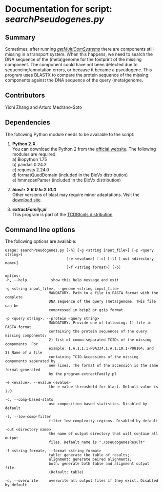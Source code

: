 # Documentation for script: _searchPseudogenes.py_


## Summary
Sometimes, after running [_getMultiComSystems_](https://github.com/SaierLaboratory/TCDBtools/blob/master/manuals/getMultCompSystems.md) 
there are components still missing in a transport system.  When this happens, we need to search the DNA 
sequence of the (meta)genome for the footprint of the missing component. The component could have not 
been detected due to sequencing/annotation errors, or because it became a pseudogene. This program uses 
BLASTX to compare the protein sequence of the missing components against the DNA sequence of the query (meta)genome.


## Contributors  
Yichi Zhang and Arturo Medrano-Soto


## Dependencies
The following Python module needs to be available to the script: 

1. **Python 2.X**  
You can download the Python 2 from the [official website](https://www.python.org/). The following
modules are required:  
  a) Biopython 1.75  
  b) pandas 0.24.2  
  c) requests 2.24.0  
  d) formatQuodDomain (included in the BioVx distribution)  
  e) hmmscanParser (included in the BioVx distribution)  

2. **_blast+ 2.6.0 to 2.10.0_**  
Other versions of blast may require minor adaptations. Visit the
[download site](https://blast.ncbi.nlm.nih.gov/Blast.cgi?PAGE_TYPE=BlastDocs&DOC_TYPE=Download).  

3. **_extractFamily.pl_**  
This program is part of the [TCDBtools distribution](https://github.com/SaierLaboratory/TCDBtools/blob/master/manuals/extractFamily.md).  


## Command line options
The following options are available:

    usage: searchPseudogenes.py [-h] [-g <string input_file>] [-p <query string>]
                                [-e <evalue>] [-c] [-l] [-out <directory name>]
                                [-f <string format>] [-o]

    optios:
    -h, --help           show this help message and exit
    
    -g <string input_file>, --genome <string input_file>
                        MANDATORY. Path to a file in FASTA format with the complete 
                        DNA sequence of the query (meta)genome. THis file can be
                        compressed in bzip2 or gzip format.
                        
    -p <query string>, --protein <query string>
                        MANDATORY. Provide one of following: 1) file in FASTA format
                        containing the protein sequences of the query missing components; 
                        2) list of comma-separated TCIDs of the missing components. For
                        example: 1.A.1.1.1-P0A334,1.A.1.10.1-P08104; and 3) Name of a file
                        containing TCID-Accessions of the missing components seperated by 
                        new lines. The format of the accession is the same format generated
                        by the program extractFamily.pl
                        
    -e <evalue>, --evalue <evalue>
                        the e-value threashold for blast. Default value is 1.0
                        
    -c, --comp-based-stats
                        use composition-based statistics. Disabled by default
                        
    -l, --low-comp-filter
                        filter low complexity regions. Disabled by default
                        
    -out <directory name>
                        the name of output directory that will contain all output
                        files. Default name is "./pseudogenesResult"
                        
    -f <string format>, --format <string format>
                        table: generate the table of results; 
                        alignment: generate paired alignments;
                        both: generate both table and alignment output file.
                        (Default: table)
                        
    -o, --overwrite     overwrite all output files if they exist. Disabled by default.
